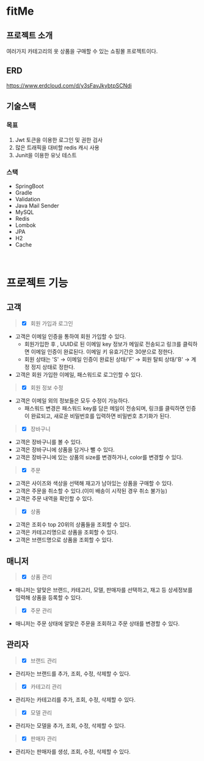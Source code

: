 
# fitMe


## 프로젝트 소개
여러가지 카테고리의 옷 상품을 구매할 수 있는 쇼핑몰 프로젝트이다. 
<br>

## ERD

https://www.erdcloud.com/d/y3sFavJkybtpSCNdi
<br>

  

## 기술스택

### 목표

1. Jwt 토큰을 이용한 로그인 및 권한 검사
2. 많은 트래픽을 대비할 redis 캐시 사용
3. Junit을 이용한 유닛 테스트

### 스택
- SpringBoot
- Gradle
- Validation
- Java Mail Sender
- MySQL
- Redis
- Lombok
- JPA
- H2
- Cache

<br>

# 프로젝트 기능

##  고객
> - [x] 회원 가입과 로그인 

- 고객은 이메일 인증을 통하여 회원 가입할 수 있다.
  - 회원가입한 후 , UUID로 된 이메일 key 정보가 메일로 전송되고 링크를 클릭하면 이메일 인증이 완료된다. 이메일 키 유효기간은 30분으로 정한다.
  - 회원 상태는 'S' -> 이메일 인증이 완료된 상태/'F' -> 회원 탈퇴 상태/'B' -> 계정 정지 상태로 정한다.
- 고객은 회원 가입한 이메일, 패스워드로 로그인할 수 있다.


> - [x] 회원 정보 수정

- 고객은 이메일 외의 정보들은 모두 수정이 가능하다.
  - 패스워드 변경은 패스워드 key를 담은 메일이 전송되며, 링크를 클릭하면 인증이 완료되고, 새로운 비밀번호를 입력하면 비밀번호 초기화가 된다.
  
  
> - [x] 장바구니
- 고객은 장바구니를 볼 수 있다.
- 고객은 장바구니에 상품을 담거나 뺄 수 있다.
- 고객은 장바구니에 있는 상품의 size를 변경하거나, color를 변경할 수 있다.

  
> - [x] 주문
- 고객은 사이즈와 색상을 선택해 재고가 남아있는 상품을 구매할 수 있다.
- 고객은 주문을 취소할 수 있다.(이미 배송이 시작된 경우 취소 불가능)
- 고객은 주문 내역을 확인할 수 있다.

> - [x] 상품
- 고객은 조회수 top 20위의 상품들을 조회할 수 있다.
- 고객은 카테고리명으로 상품을 조회할 수 있다.
- 고객은 브랜드명으로 상품을 조회할 수 있다.

##  매니저 
> - [x] 상품 관리
- 매니저는 알맞은 브랜드, 카테고리, 모델, 판매자를 선택하고, 재고 등 상세정보를 입력해 상품을 등록할 수 있다.
  
> - [x] 주문 관리
- 매니저는 주문 상태에 알맞은 주문을 조회하고 주문 상태를 변경할 수 있다.


##  관리자
> - [x] 브랜드 관리
- 관리자는 브랜드를 추가, 조회, 수정, 삭제할 수 있다.

> - [x] 카테고리 관리
- 관리자는 카테고리를 추가, 조회, 수정, 삭제할 수 있다.

> - [x] 모델 관리
- 관리자는 모델을 추가, 조회, 수정, 삭제할 수 있다.

> - [x] 판매자 관리
- 관리자는 판매자를 생성, 조회, 수정, 삭제할 수 있다.
<br>
